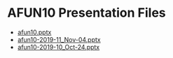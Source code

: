 <!--
This is a machine generated file, and should not be edited, as it will be overwritten with future updates.
-->

# AFUN10 Presentation Files

- [afun10.pptx](https://globaleventcdn.blob.core.windows.net/assets/afun/afun10/afun10.pptx)
- [afun10-2019-11_Nov-04.pptx](https://globaleventcdn.blob.core.windows.net/assets/afun/afun10/afun10-2019-11_Nov-04.pptx)
- [afun10-2019-10_Oct-24.pptx](https://globaleventcdn.blob.core.windows.net/assets/afun/afun10/afun10-2019-10_Oct-24.pptx)


